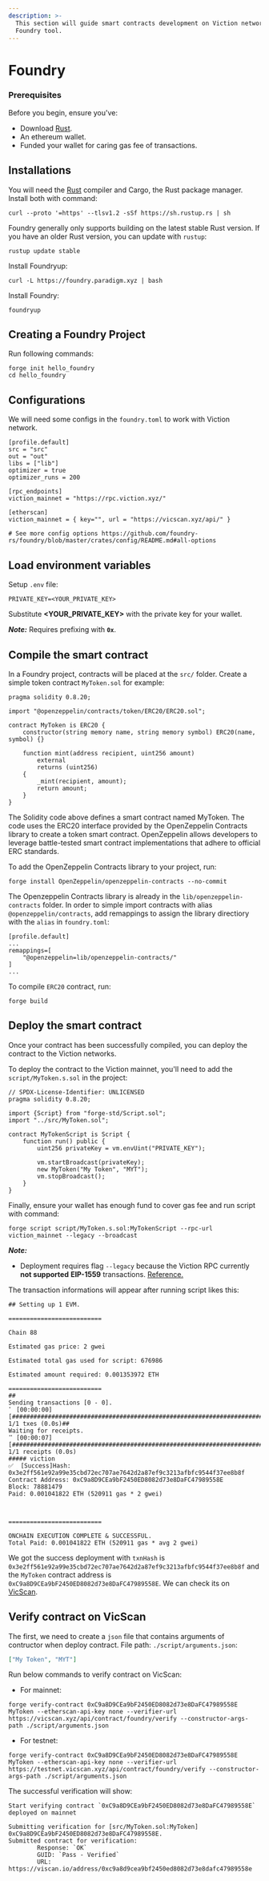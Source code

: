 ```yaml
---
description: >-
  This section will guide smart contracts development on Viction network using
  Foundry tool.
---
```


# Foundry

### Prerequisites[​](https://docs.linea.build/build-on-linea/quickstart/deploy-smart-contract/hardhat#prerequisites) <a href="#user-content-prerequisites" id="user-content-prerequisites"></a>

Before you begin, ensure you've:

* Download [Rust](https://www.rust-lang.org/).
* An ethereum wallet.
* Funded your wallet for caring gas fee of transactions.

## Installations

You will need the [Rust](https://www.rust-lang.org/) compiler and Cargo, the Rust package manager. Install both with command:

```shell
curl --proto '=https' --tlsv1.2 -sSf https://sh.rustup.rs | sh
```

Foundry generally only supports building on the latest stable Rust version. If you have an older Rust version, you can update with `rustup`:

```shell
rustup update stable
```

Install Foundryup:

```shell
curl -L https://foundry.paradigm.xyz | bash
```

Install Foundry:

```shell
foundryup
```

## Creating a Foundry Project

Run following commands:

```shell
forge init hello_foundry
cd hello_foundry
```

## Configurations

We will need some configs in the `foundry.toml` to work with Viction network.

```
[profile.default]
src = "src"
out = "out"
libs = ["lib"]
optimizer = true
optimizer_runs = 200

[rpc_endpoints]
viction_mainnet = "https://rpc.viction.xyz/"

[etherscan]
viction_mainnet = { key="", url = "https://vicscan.xyz/api/" }

# See more config options https://github.com/foundry-rs/foundry/blob/master/crates/config/README.md#all-options
```

## Load environment variables

Setup `.env` file:

```
PRIVATE_KEY=<YOUR_PRIVATE_KEY>
```

Substitute **\<YOUR\_PRIVATE\_KEY>** with the private key for your wallet.

_**Note:**_ Requires prefixing with **`0x`**.

## Compile the smart contract

In a Foundry project, contracts will be placed at the `src/` folder. Create a simple token contract `MyToken.sol` for example:

```solidity
pragma solidity 0.8.20;

import "@openzeppelin/contracts/token/ERC20/ERC20.sol";

contract MyToken is ERC20 {
    constructor(string memory name, string memory symbol) ERC20(name, symbol) {}

    function mint(address recipient, uint256 amount)
        external
        returns (uint256)
    {
        _mint(recipient, amount);
        return amount;
    }
}
```

The Solidity code above defines a smart contract named MyToken. The code uses the ERC20 interface provided by the OpenZeppelin Contracts library to create a token smart contract. OpenZeppelin allows developers to leverage battle-tested smart contract implementations that adhere to official ERC standards.

To add the OpenZeppelin Contracts library to your project, run:

```shell
forge install OpenZeppelin/openzeppelin-contracts --no-commit
```

The Openzeppelin Contracts library is already in the `lib/openzeppelin-contracts` folder. In order to simple import contracts with alias `@openzeppelin/contracts`, add remappings to assign the library directiory with the `alias` in `foundry.toml`:

```
[profile.default]
...
remappings=[
    "@openzeppelin=lib/openzeppelin-contracts/"
]
...

```

To compile `ERC20` contract, run:

```shell
forge build
```

## Deploy the smart contract​

Once your contract has been successfully compiled, you can deploy the contract to the Viction networks.

To deploy the contract to the Viction mainnet, you'll need to add the `script/MyToken.s.sol` in the project:

```solidity
// SPDX-License-Identifier: UNLICENSED
pragma solidity 0.8.20;

import {Script} from "forge-std/Script.sol";
import "../src/MyToken.sol";

contract MyTokenScript is Script {
    function run() public {
        uint256 privateKey = vm.envUint("PRIVATE_KEY");

        vm.startBroadcast(privateKey);
        new MyToken("My Token", "MYT");
        vm.stopBroadcast();
    }
}
```

Finally, ensure your wallet has enough fund to cover gas fee and run script with command:

```shell
forge script script/MyToken.s.sol:MyTokenScript --rpc-url viction_mainnet --legacy --broadcast
```

_**Note:**_

* Deployment requires flag `--legacy` because the Viction RPC currently **not supported** **EIP-1559** transactions. [Reference.](https://book.getfoundry.sh/forge/deploying)

The transaction informations will appear after running script likes this:

```
## Setting up 1 EVM.

==========================

Chain 88

Estimated gas price: 2 gwei

Estimated total gas used for script: 676986

Estimated amount required: 0.001353972 ETH

==========================
##
Sending transactions [0 - 0].
⠁ [00:00:00] [#################################################################################################################] 1/1 txes (0.0s)##
Waiting for receipts.
⠉ [00:00:07] [#############################################################################################################] 1/1 receipts (0.0s)
##### viction
✅  [Success]Hash: 0x3e2ff561e92a99e35cbd72ec707ae7642d2a87ef9c3213afbfc9544f37ee8b8f
Contract Address: 0xC9a8D9CEa9bF2450ED8082d73e8DaFC47989558E
Block: 78881479
Paid: 0.001041822 ETH (520911 gas * 2 gwei)



==========================

ONCHAIN EXECUTION COMPLETE & SUCCESSFUL.
Total Paid: 0.001041822 ETH (520911 gas * avg 2 gwei)
```

We got the success deployment with `txnHash` is `0x3e2ff561e92a99e35cbd72ec707ae7642d2a87ef9c3213afbfc9544f37ee8b8f` and the `MyToken` contract address is `0xC9a8D9CEa9bF2450ED8082d73e8DaFC47989558E`. We can check its on [VicScan](https://scan-ui-testnet.viction.xyz/).

## Verify contract on VicScan

The first, we need to create a `json` file that contains arguments of contructor when deploy contract. File path: `./script/arguments.json`:

```json
["My Token", "MYT"]
```

Run below commands to verify contract on VicScan:

* For mainnet:

```shell
forge verify-contract 0xC9a8D9CEa9bF2450ED8082d73e8DaFC47989558E MyToken --etherscan-api-key none --verifier-url https://vicscan.xyz/api/contract/foundry/verify --constructor-args-path ./script/arguments.json
```

* For testnet:

```shell
forge verify-contract 0xC9a8D9CEa9bF2450ED8082d73e8DaFC47989558E MyToken --etherscan-api-key none --verifier-url https://testnet.vicscan.xyz/api/contract/foundry/verify --constructor-args-path ./script/arguments.json
```

The successful verification will show:

```shell
Start verifying contract `0xC9a8D9CEa9bF2450ED8082d73e8DaFC47989558E` deployed on mainnet

Submitting verification for [src/MyToken.sol:MyToken] 0xC9a8D9CEa9bF2450ED8082d73e8DaFC47989558E.
Submitted contract for verification:
        Response: `OK`
        GUID: `Pass - Verified`
        URL: https://viscan.io/address/0xc9a8d9cea9bf2450ed8082d73e8dafc47989558e
```
